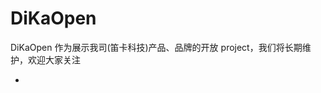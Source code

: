 # DiKaOpen 

 DiKaOpen 作为展示我司(笛卡科技)产品、品牌的开放 project，我们将长期维护，欢迎大家关注

- [公司简介]: https://github.com/DiKaTech/DiKaOpen "笛卡科技"
[1]: https://www.google.com/ "Google"
